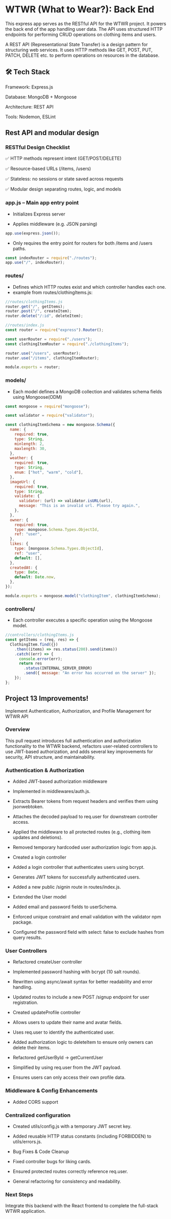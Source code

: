 # WTWR (What to Wear?): Back End

This express app serves as the RESTful API for the WTWR project.
It powers the back end of the app handling user data. The API uses structured HTTP
endpoints for performing CRUD operations on clothing items and users.

A REST API (Representational State Transfer) is a design pattern for structuring
web services. It uses HTTP methods like GET, POST, PUT, PATCH, DELETE etc. to perform
operations on resources in the database.

## 🛠 Tech Stack

Framework: Express.js

Database: MongoDB + Mongoose

Architecture: REST API

Tools: Nodemon, ESLint

## Rest API and modular design

### RESTful Design Checklist

✅ HTTP methods represent intent (GET/POST/DELETE)

✅ Resource-based URLs (/items, /users)

✅ Stateless: no sessions or state saved across requests

✅ Modular design separating routes, logic, and models

### app.js – Main app entry point

- Initializes Express server

- Applies middleware (e.g. JSON parsing)

```js
app.use(express.json());
```

- Only requires the entry point for routers for both /items and /users paths.

```js
const indexRouter = require("./routes");
app.use("/", indexRouter);
```

### routes/

- Defines which HTTP routes exist and which controller handles each one.
- example from routes/clothingItems.js:

```js
//routes/clothingItems.js
router.get("/", getItems);
router.post("/", createItem);
router.delete("/:id", deleteItem);

//routes/index.js
const router = require("express").Router();

const userRouter = require("./users");
const clothingItemRouter = require("./clothingItems");

router.use("/users", userRouter);
router.use("/items", clothingItemRouter);

module.exports = router;
```

### models/

- Each model defines a MongoDB collection and validates schema fields using Mongoose(ODM)

```js
const mongoose = require("mongoose");

const validator = require("validator");

const clothingItemSchema = new mongoose.Schema({
  name: {
    required: true,
    type: String,
    minlength: 2,
    maxlength: 30,
  },
  weather: {
    required: true,
    type: String,
    enum: ["hot", "warm", "cold"],
  },
  imageUrl: {
    required: true,
    type: String,
    validate: {
      validator: (url) => validator.isURL(url),
      message: "This is an invalid url. Please try again.",
    },
  },
  owner: {
    required: true,
    type: mongoose.Schema.Types.ObjectId,
    ref: "user",
  },
  likes: {
    type: [mongoose.Schema.Types.ObjectId],
    ref: "user",
    default: [],
  },
  createdAt: {
    type: Date,
    default: Date.now,
  },
});

module.exports = mongoose.model("clothingItem", clothingItemSchema);
```

### controllers/

- Each controller executes a specific operation using the Mongoose model.

```js
//controllers/clothingItems.js
const getItems = (req, res) => {
  ClothingItem.find({})
    .then((items) => res.status(200).send(items))
    .catch((err) => {
      console.error(err);
      return res
        .status(INTERNAL_SERVER_ERROR)
        .send({ message: "An error has occurred on the server" });
    });
};
```

## Project 13 Improvements!

Implement Authentication, Authorization, and Profile Management for WTWR API

### Overview

This pull request introduces full authentication and authorization functionality to the WTWR backend, refactors user-related controllers to use JWT-based authorization, and adds several key improvements for security, API structure, and maintainability.

### Authentication & Authorization

- Added JWT-based authorization middleware

- Implemented in middlewares/auth.js.

- Extracts Bearer tokens from request headers and verifies them using jsonwebtoken.

- Attaches the decoded payload to req.user for downstream controller access.

- Applied the middleware to all protected routes (e.g., clothing item updates and deletions).

- Removed temporary hardcoded user authorization logic from app.js.

- Created a login controller

- Added a login controller that authenticates users using bcrypt.

- Generates JWT tokens for successfully authenticated users.

- Added a new public /signin route in routes/index.js.

- Extended the User model

- Added email and password fields to userSchema.

- Enforced unique constraint and email validation with the validator npm package.

- Configured the password field with select: false to exclude hashes from query results.

### User Controllers

- Refactored createUser controller

- Implemented password hashing with bcrypt (10 salt rounds).

- Rewritten using async/await syntax for better readability and error handling.

- Updated routes to include a new POST /signup endpoint for user registration.

- Created updateProfile controller

- Allows users to update their name and avatar fields.

- Uses req.user to identify the authenticated user.

- Added authorization logic to deleteItem to ensure only owners can delete their items.

- Refactored getUserById → getCurrentUser

- Simplified by using req.user from the JWT payload.

- Ensures users can only access their own profile data.

### Middleware & Config Enhancements

- Added CORS support

### Centralized configuration

- Created utils/config.js with a temporary JWT secret key.

- Added reusable HTTP status constants (including FORBIDDEN) to utils/errors.js.

- Bug Fixes & Code Cleanup

- Fixed controller bugs for liking cards.

- Ensured protected routes correctly reference req.user.

- General refactoring for consistency and readability.

### Next Steps

Integrate this backend with the React frontend to complete the full-stack WTWR application.
